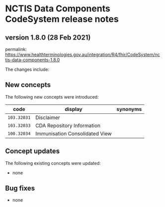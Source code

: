 # NCTIS Data Components CodeSystem release notes

## version 1.8.0 (28 Feb 2021)

permalink: https://www.healthterminologies.gov.au/integration/R4/fhir/CodeSystem/nctis-data-components-1.8.0

The changes include:

## New concepts
The following new concepts were introduced:

code  | display  | synonyms
------------- | ------------- | -------------
`103.32031`  | Disclaimer  | 
`103.32033`  | CDA Repository Information |  
`100.32034`  | Immunisation Consolidated View | 


## Concept updates
The following existing concepts were updated:
* none

## Bug fixes
* none
